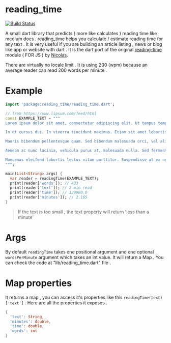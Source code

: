 # reading_time
[![Build Status](https://travis-ci.org/pacifio/reading_time.svg?branch=master)](https://travis-ci.org/pacifio/reading_time)
<br>

 A small dart library that predicts ( more like calculates ) reading time like medium does .
 reading_time helps you calculate / estimate reading time for any text . It is very useful if you are building an article listing , news or blog like app or website with dart . It is the dart port of the original [reading-time](https://github.com/ngryman/reading-time) module ( FOR JS ) by [Nicolas](https://github.com/ngryman).

There are virtually no locale limit . It is using 200 (wpm) because an average reader can read 200 words per minute .

# Example
```dart
import 'package:reading_time/reading_time.dart';

// from https://www.lipsum.com/feed/html
const EXAMPLE_TEXT = """
Lorem ipsum dolor sit amet, consectetur adipiscing elit. Ut tempus tempor lacus id commodo. Nullam fermentum vitae nisi eget scelerisque. Pellentesque habitant morbi tristique senectus et netus et malesuada fames ac turpis egestas. Suspendisse elementum at sapien vitae rutrum. Vestibulum id ex et sem vehicula fermentum sed non tortor. Integer iaculis, justo et blandit sagittis, odio ligula molestie sem, eu lobortis metus nibh quis nibh. Fusce ornare varius tellus, ac porta est. In eleifend iaculis erat vel iaculis. Maecenas sit amet aliquet diam. Proin eu semper tortor. Maecenas accumsan rutrum erat, ornare ullamcorper ipsum hendrerit quis. Sed at pulvinar erat.

In et cursus dui. In viverra tincidunt maximus. Etiam sit amet lobortis mauris, eget sollicitudin augue. Mauris finibus felis nisl. Mauris id lorem blandit ligula faucibus rhoncus. Sed molestie ipsum id nisl vestibulum vehicula. Proin dictum mi iaculis velit aliquet rhoncus. Suspendisse elementum maximus velit, ut elementum sem cursus ac. Phasellus efficitur congue odio, sit amet suscipit lacus convallis pulvinar. Etiam posuere dolor at nunc bibendum venenatis. Nam ac justo risus. Etiam ac metus sit amet diam malesuada maximus. Quisque odio arcu, cursus eget suscipit id, hendrerit non nisl. Fusce lacinia eu ipsum non mattis.

Mauris bibendum pellentesque quam. Sed bibendum malesuada orci, vel aliquam sem. Nunc sit amet ante id eros finibus cursus eget pharetra mi. Quisque eleifend accumsan lorem, id interdum felis rhoncus quis. Morbi a auctor risus. Nam placerat, nisl dapibus commodo facilisis, tellus metus semper odio, vel fringilla nisi mi id sapien. Etiam eget turpis sed ante venenatis accumsan ut non velit. Integer ut tellus placerat, tempus erat sit amet, scelerisque turpis. Aliquam velit leo, dictum quis dictum vitae, congue a turpis. Integer gravida risus ante.

Aenean ac nunc lacinia, vehicula purus at, malesuada nulla. Sed fermentum ante eu nisl pulvinar vehicula. Phasellus sem ante, cursus ut nisl sit amet, sagittis mollis magna. Quisque dapibus blandit tincidunt. Donec condimentum leo viverra egestas lobortis. Nulla pharetra ex ex, non laoreet ligula sodales sed. Donec tortor elit, feugiat et nunc et, sagittis eleifend metus. Nullam erat turpis, tincidunt sed quam sit amet, condimentum tincidunt leo. Curabitur imperdiet pharetra libero a cursus. Donec massa nisi, faucibus nec ornare sed, eleifend at dolor. Cras ullamcorper auctor nisl in porta.

Maecenas eleifend lobortis lectus vitae porttitor. Suspendisse at ex nec ante lobortis lacinia. In id diam aliquet nunc rhoncus placerat quis et quam. Nulla ut egestas diam. Quisque varius, nisi eget ullamcorper tincidunt, lacus eros fringilla nunc, vitae faucibus lacus diam at leo. Cras magna enim, interdum eget consectetur non, volutpat sit amet ex. Quisque mollis eget risus ac aliquam. Integer ultricies lorem neque.
""";

main(List<String> args) {
  var reader = readingTime(EXAMPLE_TEXT);
  print(reader['words']); // 433
  print(reader['text']); // 2 min read
  print(reader['time']); // 129900.0
  print(reader['minutes']); // 2.165
}
```
> If the text is too small , the text property will return 'less than a minute'

# Args
By default <code>readingTime</code> takes one positional argument and one optional <code>wordsPerMinute</code> argument which takes an int value. It will return a Map . You can check the code at "lib/reading_time.dart" file .

# Map properties
It returns a map , you can access it's properties like this <code>readingTime(text)['text']</code> .
Here are all the properties it exposes .
```dart
{
  'text': String,
  'minutes': double,
  'time': double,
  'words': int
}
```
